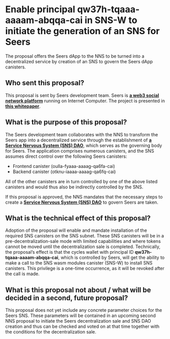 # Enable principal qw37h-tqaaa-aaaam-abqqa-cai in SNS-W to initiate the generation of an SNS for Seers

The proposal offers the Seers dApp to the NNS to be turned into a decentralized service by creation of an SNS to govern the Seers dApp canisters.

## Who sent this proposal?

This proposal is sent by Seers development team. Seers is [**a web3 social network platform**](https://seers.social/) running on Internet Computer. The project is presented in [**this whitepaper**](https://www.notion.so/Seers-Web3-Social-Network-25fa0f505b0141cabb5d7d68a11f572b).

## What is the purpose of this proposal?

The Seers development team collaborates with the NNS to transform the Seers app into a decentralized service through the establishment of [**a Service Nervous System (SNS) DAO**](https://internetcomputer.org/sns), which serves as the governing body for Seers. The application comprises numerous canisters, and the SNS assumes direct control over the following Seers canisters:

- Frontend canister (oulla-fyaaa-aaaag-qa6fa-cai)
- Backend canister (otknu-iaaaa-aaaag-qa6fq-cai)

All of the other canisters are in turn controlled by one of the above listed canisters and would thus also be indirectly controlled by the SNS.

If this proposal is approved, the NNS mandates that the necessary steps to create a [**Service Nervous System (SNS) DAO**](https://internetcomputer.org/sns) to govern Seers are taken.

## What is the technical effect of this proposal?

Adoption of the proposal will enable and mandate installation of the required SNS canisters on the SNS subnet. These SNS canisters will be in a pre-decentralization-sale mode with limited capabilities and where tokens cannot be moved until the decentralization sale is completed. Technically, the proposal’s effect is that the cycles wallet with principal ID **qw37h-tqaaa-aaaam-abqqa-cai**, which is controlled by Seers, will get the ability to make a call to the SNS wasm modules canister (SNS-W) to install SNS canisters. This privilege is a one-time occurrence, as it will be revoked after the call is made.

## What is this proposal not about / what will be decided in a second, future proposal?

This proposal does not yet include any concrete parameter choices for the Seers SNS. These parameters will be contained in an upcoming second NNS proposal to initiate the Seers decentralization sale and SNS DAO creation and thus can be checked and voted on at that time together with the conditions for the decentralization sale.
